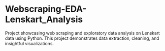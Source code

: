 # Webscraping-EDA-Lenskart_Analysis
Project showcasing web scraping and exploratory data analysis on Lenskart data using Python.  This project demonstrates data extraction, cleaning, and insightful visualizations.
